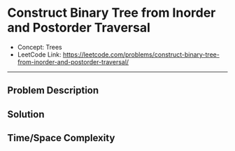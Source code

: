 # Construct Binary Tree from Inorder and Postorder Traversal

- Concept: Trees
- LeetCode Link: https://leetcode.com/problems/construct-binary-tree-from-inorder-and-postorder-traversal/

---

## Problem Description

## Solution

## Time/Space Complexity

